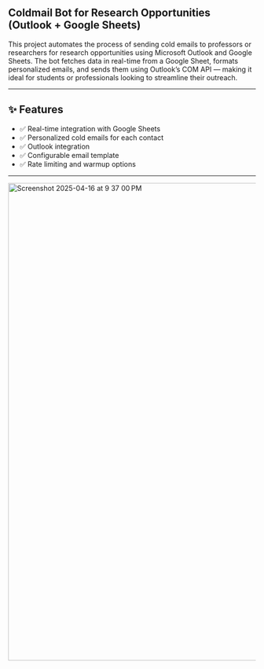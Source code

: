 ## Coldmail Bot for Research Opportunities (Outlook + Google Sheets)

This project automates the process of sending cold emails to professors or researchers for research opportunities using Microsoft Outlook and Google Sheets. The bot fetches data in real-time from a Google Sheet, formats personalized emails, and sends them using Outlook’s COM API — making it ideal for students or professionals looking to streamline their outreach.

---

## ✨ Features

- ✅ Real-time integration with Google Sheets
- ✅ Personalized cold emails for each contact
- ✅ Outlook integration
- ✅ Configurable email template
- ✅ Rate limiting and warmup options

---

<img width="972" alt="Screenshot 2025-04-16 at 9 37 00 PM" src="https://github.com/user-attachments/assets/fa077d13-52b3-44a3-806f-dee300dea692" />
